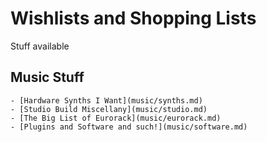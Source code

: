 Wishlists and Shopping Lists
============================

Stuff available

Music Stuff
-----------
	- [Hardware Synths I Want](music/synths.md)
	- [Studio Build Miscellany](music/studio.md)
	- [The Big List of Eurorack](music/eurorack.md)
	- [Plugins and Software and such!](music/software.md)
